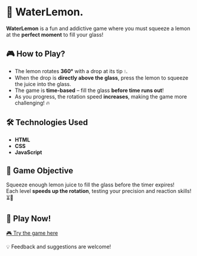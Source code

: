 # 🍋 WaterLemon.

**WaterLemon** is a fun and addictive game where you must squeeze a lemon at the **perfect moment** to fill your glass! 

## 🎮 How to Play?
- The lemon rotates **360°** with a drop at its tip 💧.
- When the drop is **directly above the glass**, press the lemon to squeeze the juice into the glass.
- The game is **time-based** – fill the glass **before time runs out**!
- As you progress, the rotation speed **increases**, making the game more challenging! 🔥

## 🛠️ Technologies Used
- **HTML**
- **CSS**
- **JavaScript**

## 🎯 Game Objective
Squeeze enough lemon juice to fill the glass before the timer expires!  
Each level **speeds up the rotation**, testing your precision and reaction skills! ⏳🎯

## 🚀 Play Now!
[🎮 Try the game here](https://shani-rapoport.github.io/waterLemon-Game/)

💡 Feedback and suggestions are welcome!

